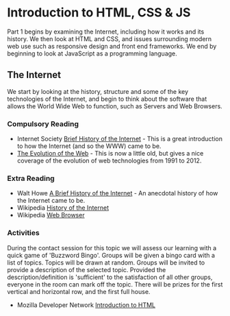 # Introduction to HTML, CSS & JS

Part 1 begins by examining the Internet, including how it works and its history. We then look at HTML and CSS, and issues surrounding modern web use such as responsive design and front end frameworks. We end by beginning to look at JavaScript as a programming language.

## The Internet

We start by looking at the history, structure and some of the key technologies of the Internet, and begin to think about the software that allows the World Wide Web to function, such as Servers and Web Browsers.

### Compulsory Reading

* Internet Society [Brief History of the Internet](https://www.internetsociety.org/internet/history-internet/brief-history-internet/) - This is a great introduction to how the Internet (and so the WWW) came to be.
*  [The Evolution of the Web](http://evolutionofweb.appspot.com/?hl=en-gb) - This is now a little old, but gives a nice coverage of the evolution of web technologies from 1991 to 2012.


### Extra Reading

* Walt Howe [A Brief History of the Internet](http://www.walthowe.com/navnet/history.html) - An anecdotal history of how the Internet came to be.
* Wikipedia [History of the Internet](https://en.wikipedia.org/wiki/History_of_the_Internet)
* Wikipedia [Web Browser](https://en.wikipedia.org/wiki/Web_browser)


### Activities

During the contact session for this topic we will assess our learning with a quick game of 'Buzzword Bingo'. Groups will be given a bingo card with a list of topics. Topics will be drawn at random. Groups will be invited to provide a description of the selected topic. Provided the description/definition is 'sufficient' to the satisfaction of all other groups, everyone in the room can mark off the topic. There will be prizes for the first vertical and horizontal row, and the first full house.




* Mozilla Developer Network [Introduction to HTML](https://developer.mozilla.org/en-US/docs/Learn/HTML/Introduction_to_HTML)
